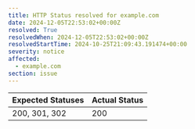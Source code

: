 ```yaml
---
title: HTTP Status resolved for example.com
date: 2024-12-05T22:53:02+00:00Z
resolved: True
resolvedWhen: 2024-12-05T22:53:02+00:00Z
resolvedStartTime: 2024-10-25T21:09:43.191474+00:00
severity: notice
affected:
  - example.com
section: issue
---
```


| Expected Statuses | Actual Status  |
|-------------------|----------------|
| 200, 301, 302 | 200 |
